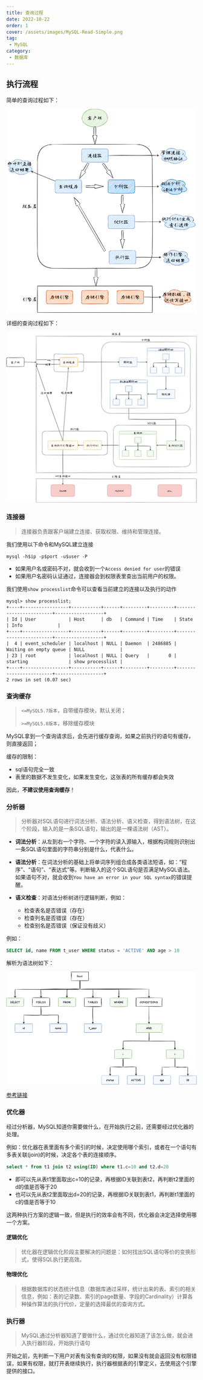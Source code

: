 ```yaml
---
title: 查询过程
date: 2022-10-22
order: 1
cover: /assets/images/MySQL-Read-Simple.png
tag:
 - MySQL
category:
 - 数据库
---
```


<!-- more -->

## 执行流程

简单的查询过程如下：

![MySQL交互流程](./images/MySQL-Read-Simple.png)

详细的查询过程如下：

![MySQL查询流程](./images/MySQL-Read-Process.png)

### 连接器

> 连接器负责跟客户端建立连接、获取权限、维持和管理连接。

我们使用以下命令和MySQL建立连接

```shell
mysql -h$ip -p$port -u$user -P
```

- 如果用户名或密码不对，就会收到一个`Access denied for user`的错误
- 如果用户名密码认证通过，连接器会到权限表里查出当前用户的权限。

我们使用`show processlist`命令可以查看当前建立的连接以及执行的动作

```shell
mysql> show processlist;
+----+-----------------+-----------+------+---------+---------+------------------------+------------------+
| Id | User            | Host      | db   | Command | Time    | State                  | Info             |
+----+-----------------+-----------+------+---------+---------+------------------------+------------------+
|  4 | event_scheduler | localhost | NULL | Daemon  | 2486885 | Waiting on empty queue | NULL             |
| 23 | root            | localhost | NULL | Query   |       0 | starting               | show processlist |
+----+-----------------+-----------+------+---------+---------+------------------------+------------------+
2 rows in set (0.07 sec)
```

### 查询缓存

> `<=MySQL5.7版本`，自带缓存模块，默认关闭；
>
> `>=MySQL5.8版本`，移除缓存模块

MySQL拿到一个查询请求后，会先进行缓存查询，如果之前执行的语句有缓存，则直接返回；

缓存的限制：

- sql语句完全一致
- 表里的数据不发生变化，如果发生变化，这张表的所有缓存都会失效

因此，**不建议使用查询缓存**！

### 分析器

> 分析器对SQL语句进行词法分析、语法分析、语义检查，得到语法树，在这个阶段，输入的是一条SQL语句，输出的是一棵语法树（AST）。

- **词法分析**：从左到右一个字符、一个字符的读入源输入，根据构词规则识别出一条SQL语句里面的字符串分别是什么，代表什么。

- **语法分析**：在词法分析的基础上将单词序列组合成各类语法短语，如：“程序”、“语句”、“表达式”等。判断输入的这个SQL语句是否满足MySQL语法。如果语句不对，就会收到`You have an error in your SQL syntax`的错误提醒。
- **语义检查**：对语法分析树进行逻辑判断，例如：
  - 检查表名是否错误（存在）
  - 检查列名是否错误（存在）
  - 检查别名是否错误（保证没有歧义）

例如：

```sql
SELECT id, name FROM t_user WHERE status = 'ACTIVE' AND age > 18
```

解析为语法树如下：

![ast](./images/MySQL-AST.png)

[参考链接](https://shardingsphere.apache.org/document/current/cn/reference/sharding/parse/)

### 优化器

经过分析器，MySQL知道你需要做什么，在开始执行之前，还需要经过优化器的处理。

例如：优化器在表里面有多个索引的时候，决定使用哪个索引，或者在一个语句有多表关联(join)的时候，决定各个表的连接顺序。

```sql
select * from t1 join t2 using(ID) where t1.c=10 and t2.d=20
```

- 即可以先从表t1里面取出c=10的记录，再根据ID关联到表t2，再判断t2里面的d的值是否等于20
- 也可以先从表t2里面取出d=20的记录，再根据ID关联到表t1，再判断t1里面的c的值是否等于10

这两种执行方案的逻辑一致，但是执行的效率会有不同，优化器会决定选择使用哪一个方案。

#### 逻辑优化

> 优化器在逻辑优化阶段主要解决的问题是：如何找出SQL语句等价的变换形式，使得SQL执行更高效。

#### 物理优化

> 根据数据库的状态统计信息（数据库通过采样，统计出来的表、索引的相关信息，例如：表的记录数、索引的page数量、字段的Cardinality）计算各种操作算法的执行代价，定量的选择最优的查询方式。

### 执行器

> MySQL通过分析器知道了要做什么，通过优化器知道了该怎么做，就会进入执行器阶段，开始执行语句

开始之前，先判断一下用户对表有没有查询的权限，如果没有就会返回没有权限错误，如果有权限，就打开表继续执行，执行器根据表的引擎定义，去使用这个引擎提供的接口。
